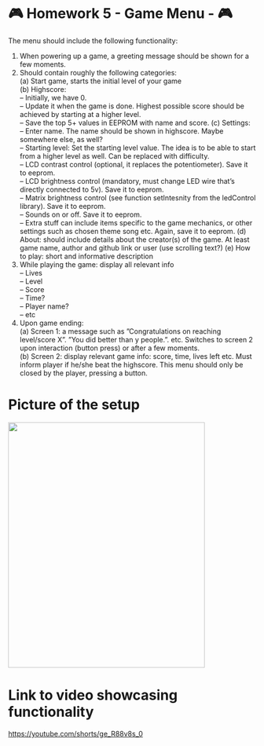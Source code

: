 # :video_game: Homework 5 - Game Menu - :video_game:
The menu should include the following functionality:  
1. When powering up a game, a greeting message should be shown for a few moments.  
2. Should contain roughly the following categories:  
  (a) Start game, starts the initial level of your game  
  (b) Highscore:  
    – Initially, we have 0.  
    – Update it when the game is done. Highest possible score should be achieved by starting at a higher level.  
    – Save the top 5+ values in EEPROM with name and score.
    (c) Settings:  
    – Enter name. The name should be shown in highscore. Maybe somewhere else, as well?    
    – Starting level: Set the starting level value. The idea is to be able to start from a higher level as well. Can be replaced with difficulty.    
    – LCD contrast control (optional, it replaces the potentiometer). Save it to eeprom.  
    – LCD brightness control (mandatory, must change LED wire that’s directly connected to 5v). Save it to eeprom.  
    – Matrix brightness control (see function setIntesnity from the ledControl library). Save it to eeprom.  
    – Sounds on or off. Save it to eeprom.  
    – Extra stuff can include items specific to the game mechanics, or other settings such as chosen theme song etc. Again, save it to eeprom.
  (d) About: should include details about the creator(s) of the game. At least game name, author and github link or user (use scrolling text?)
  (e) How to play: short and informative description  
3. While playing the game: display all relevant info  
    – Lives  
    – Level  
    – Score  
    – Time?  
    – Player name?  
    – etc  
4. Upon game ending:  
  (a) Screen 1: a message such as ”Congratulations on reaching level/score X”. ”You did better than y people.”. etc. Switches to screen 2 upon interaction (button press) or after a few moments.  
  (b) Screen 2: display relevant game info: score, time, lives left etc. Must inform player if he/she beat the highscore. This menu should only be closed by the player, pressing a button.  
  
  # Picture of the setup

  <img src="https://user-images.githubusercontent.com/79162778/206300669-43e4f965-fb5a-4b23-bb24-eefe3293fac4.jpg" width="400" height="500" />

  
  # Link to video showcasing functionality  
  https://youtube.com/shorts/ge_R88v8s_0
